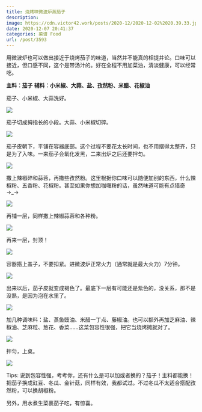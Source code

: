 ```yaml
---
title: 烧烤味微波炉蒸茄子
description: 
image: https://cdn.victor42.work/posts/2020-12/2020-12-02%2020.39.33.jpg
date: 2020-12-07 20:41:37
categories: 菜谱 Food
url: /post/3593
---
```


用微波炉也可以做出接近于烧烤茄子的味道，当然并不能真的相提并论。口味可以接近，但口感不同，这个是带汤汁的。好在全程不用加菜油，清淡健康，可以经常吃。

**主料：茄子**
**辅料：小米椒、大蒜、盐、孜然粉、米醋、花椒油**

茄子、小米椒、大蒜洗好。

![](https://cdn.victor42.work/posts/2020-12/2020-12-02%2020.10.59.jpg)

茄子切成拇指长的小段。大蒜、小米椒切碎。

![](https://cdn.victor42.work/posts/2020-12/2020-12-02%2020.19.57.jpg)

茄子皮朝下，平铺在容器底部。这个过程不要花太长时间，也不用摆得太整齐，只是为了入味。一来茄子会氧化发黑，二来出炉之后还要拌匀。

![](https://cdn.victor42.work/posts/2020-12/2020-12-02%2020.21.06.jpg)

撒上辣椒碎和蒜蓉，再撒些孜然粉。这里根据你口味可以随便加别的东西，什么辣椒粉、五香粉、花椒粉。甚至如果你想加咖喱粉的话，虽然味道可能有点猎奇 →_→

![](https://cdn.victor42.work/posts/2020-12/2020-12-02%2020.21.58.jpg)

再铺一层，同样撒上辣椒蒜蓉和各种粉。

![](https://cdn.victor42.work/posts/2020-12/2020-12-02%2020.24.10.jpg)

再来一层，封顶！

![](https://cdn.victor42.work/posts/2020-12/2020-12-02%2020.25.49.jpg)

容器搭上盖子，不要扣紧。进微波炉正常火力（通常就是最大火力）7分钟。

![](https://cdn.victor42.work/posts/2020-12/2020-12-02%2020.26.41.jpg)

出来以后，茄子皮就变成褐色了。最底下一层有可能还是紫色的，没关系，那不是没熟，是因为泡在水里了。

![](https://cdn.victor42.work/posts/2020-12/2020-12-02%2020.35.28.jpg)

加几种调味料：盐、蒸鱼豉油、米醋一丁点、藤椒油。也可以额外再加芝麻油、辣椒油、芝麻粒、葱花、香菜……这菜包容性很强，把它当烧烤摊就对了。

![](https://cdn.victor42.work/posts/2020-12/2020-12-02%2020.36.16.jpg)

拌匀，上桌。

![](https://cdn.victor42.work/posts/2020-12/2020-12-02%2020.39.33.jpg)

Tips: 说到包容性强，考考你，还有什么是可以加或者换的？茄子！主料都能换！把茄子换成豇豆、冬瓜、金针菇，同样有效，我都试过。不过冬瓜不太适合搭配孜然粉，可以换胡椒粉。

另外，用水煮生菜裹茄子吃，有惊喜。